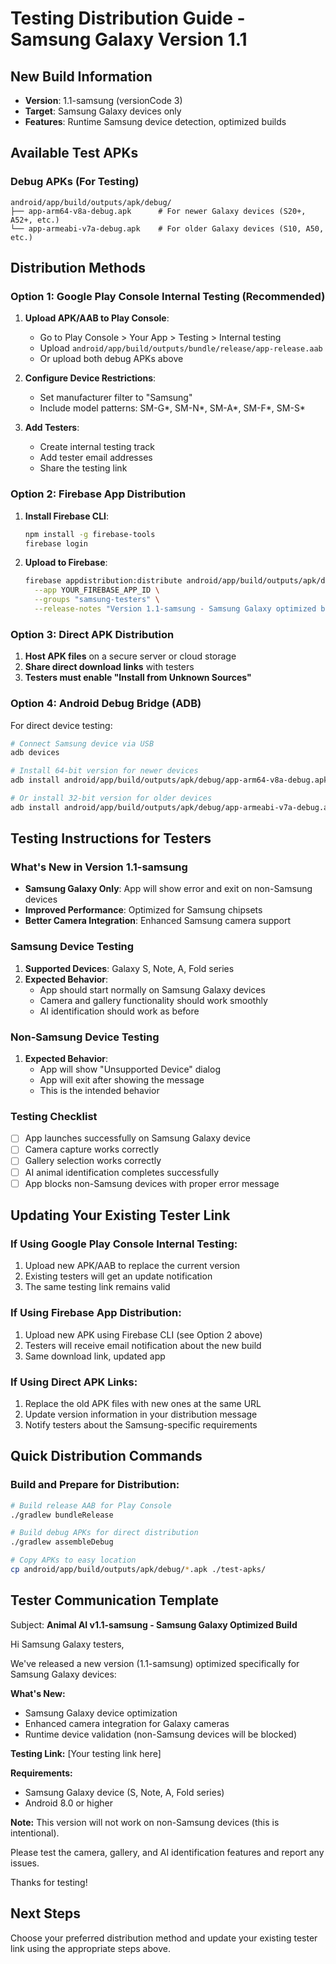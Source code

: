 # Testing Distribution Guide - Samsung Galaxy Version 1.1

## New Build Information
- **Version**: 1.1-samsung (versionCode 3)
- **Target**: Samsung Galaxy devices only
- **Features**: Runtime Samsung device detection, optimized builds

## Available Test APKs

### Debug APKs (For Testing)
```
android/app/build/outputs/apk/debug/
├── app-arm64-v8a-debug.apk      # For newer Galaxy devices (S20+, A52+, etc.)
└── app-armeabi-v7a-debug.apk    # For older Galaxy devices (S10, A50, etc.)
```

## Distribution Methods

### Option 1: Google Play Console Internal Testing (Recommended)
1. **Upload APK/AAB to Play Console**:
   - Go to Play Console > Your App > Testing > Internal testing
   - Upload `android/app/build/outputs/bundle/release/app-release.aab`
   - Or upload both debug APKs above

2. **Configure Device Restrictions**:
   - Set manufacturer filter to "Samsung"
   - Include model patterns: SM-G*, SM-N*, SM-A*, SM-F*, SM-S*

3. **Add Testers**:
   - Create internal testing track
   - Add tester email addresses
   - Share the testing link

### Option 2: Firebase App Distribution
1. **Install Firebase CLI**:
   ```bash
   npm install -g firebase-tools
   firebase login
   ```

2. **Upload to Firebase**:
   ```bash
   firebase appdistribution:distribute android/app/build/outputs/apk/debug/app-arm64-v8a-debug.apk \
     --app YOUR_FIREBASE_APP_ID \
     --groups "samsung-testers" \
     --release-notes "Version 1.1-samsung - Samsung Galaxy optimized build with device restrictions"
   ```

### Option 3: Direct APK Distribution
1. **Host APK files** on a secure server or cloud storage
2. **Share direct download links** with testers
3. **Testers must enable "Install from Unknown Sources"**

### Option 4: Android Debug Bridge (ADB)
For direct device testing:
```bash
# Connect Samsung device via USB
adb devices

# Install 64-bit version for newer devices
adb install android/app/build/outputs/apk/debug/app-arm64-v8a-debug.apk

# Or install 32-bit version for older devices
adb install android/app/build/outputs/apk/debug/app-armeabi-v7a-debug.apk
```

## Testing Instructions for Testers

### What's New in Version 1.1-samsung
- **Samsung Galaxy Only**: App will show error and exit on non-Samsung devices
- **Improved Performance**: Optimized for Samsung chipsets
- **Better Camera Integration**: Enhanced Samsung camera support

### Samsung Device Testing
1. **Supported Devices**: Galaxy S, Note, A, Fold series
2. **Expected Behavior**: 
   - App should start normally on Samsung Galaxy devices
   - Camera and gallery functionality should work smoothly
   - AI identification should work as before

### Non-Samsung Device Testing
1. **Expected Behavior**: 
   - App will show "Unsupported Device" dialog
   - App will exit after showing the message
   - This is the intended behavior

### Testing Checklist
- [ ] App launches successfully on Samsung Galaxy device
- [ ] Camera capture works correctly
- [ ] Gallery selection works correctly
- [ ] AI animal identification completes successfully
- [ ] App blocks non-Samsung devices with proper error message

## Updating Your Existing Tester Link

### If Using Google Play Console Internal Testing:
1. Upload new APK/AAB to replace the current version
2. Existing testers will get an update notification
3. The same testing link remains valid

### If Using Firebase App Distribution:
1. Upload new APK using Firebase CLI (see Option 2 above)
2. Testers will receive email notification about the new build
3. Same download link, updated app

### If Using Direct APK Links:
1. Replace the old APK files with new ones at the same URL
2. Update version information in your distribution message
3. Notify testers about the Samsung-specific requirements

## Quick Distribution Commands

### Build and Prepare for Distribution:
```bash
# Build release AAB for Play Console
./gradlew bundleRelease

# Build debug APKs for direct distribution
./gradlew assembleDebug

# Copy APKs to easy location
cp android/app/build/outputs/apk/debug/*.apk ./test-apks/
```

## Tester Communication Template

Subject: **Animal AI v1.1-samsung - Samsung Galaxy Optimized Build**

Hi Samsung Galaxy testers,

We've released a new version (1.1-samsung) optimized specifically for Samsung Galaxy devices:

**What's New:**
- Samsung Galaxy device optimization
- Enhanced camera integration for Galaxy cameras
- Runtime device validation (non-Samsung devices will be blocked)

**Testing Link:** [Your testing link here]

**Requirements:**
- Samsung Galaxy device (S, Note, A, Fold series)
- Android 8.0 or higher

**Note:** This version will not work on non-Samsung devices (this is intentional).

Please test the camera, gallery, and AI identification features and report any issues.

Thanks for testing!

## Next Steps
Choose your preferred distribution method and update your existing tester link using the appropriate steps above.